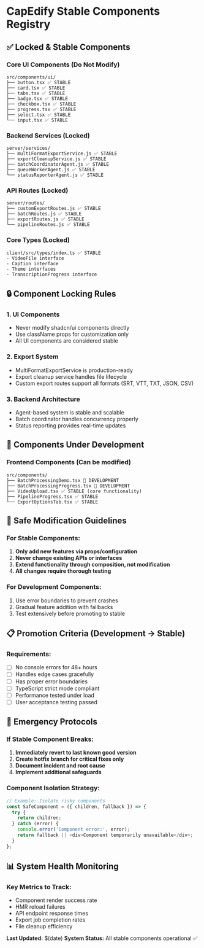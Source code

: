# CapEdify Stable Components Registry

## ✅ Locked & Stable Components

### Core UI Components (Do Not Modify)
```
src/components/ui/
├── button.tsx ✅ STABLE
├── card.tsx ✅ STABLE  
├── tabs.tsx ✅ STABLE
├── badge.tsx ✅ STABLE
├── checkbox.tsx ✅ STABLE
├── progress.tsx ✅ STABLE
├── select.tsx ✅ STABLE
└── input.tsx ✅ STABLE
```

### Backend Services (Locked)
```
server/services/
├── multiFormatExportService.js ✅ STABLE
├── exportCleanupService.js ✅ STABLE
├── batchCoordinatorAgent.js ✅ STABLE
├── queueWorkerAgent.js ✅ STABLE
└── statusReporterAgent.js ✅ STABLE
```

### API Routes (Locked)
```
server/routes/
├── customExportRoutes.js ✅ STABLE
├── batchRoutes.js ✅ STABLE
├── exportRoutes.js ✅ STABLE
└── pipelineRoutes.js ✅ STABLE
```

### Core Types (Locked)
```
client/src/types/index.ts ✅ STABLE
- VideoFile interface
- Caption interface  
- Theme interfaces
- TranscriptionProgress interface
```

## 🔒 Component Locking Rules

### 1. UI Components
- Never modify shadcn/ui components directly
- Use className props for customization only
- All UI components are considered stable

### 2. Export System
- MultiFormatExportService is production-ready
- Export cleanup service handles file lifecycle
- Custom export routes support all formats (SRT, VTT, TXT, JSON, CSV)

### 3. Backend Architecture
- Agent-based system is stable and scalable
- Batch coordinator handles concurrency properly
- Status reporting provides real-time updates

## 🚧 Components Under Development

### Frontend Components (Can be modified)
```
src/components/
├── BatchProcessingDemo.tsx 🚧 DEVELOPMENT
├── BatchProcessingProgress.tsx 🚧 DEVELOPMENT
├── VideoUpload.tsx ✅ STABLE (core functionality)
├── PipelineProgress.tsx ✅ STABLE
└── ExportOptionsTab.tsx ✅ STABLE
```

## 🔧 Safe Modification Guidelines

### For Stable Components:
1. **Only add new features via props/configuration**
2. **Never change existing APIs or interfaces** 
3. **Extend functionality through composition, not modification**
4. **All changes require thorough testing**

### For Development Components:
1. Use error boundaries to prevent crashes
2. Gradual feature addition with fallbacks
3. Test extensively before promoting to stable

## 📋 Promotion Criteria (Development → Stable)

### Requirements:
- [ ] No console errors for 48+ hours
- [ ] Handles edge cases gracefully  
- [ ] Has proper error boundaries
- [ ] TypeScript strict mode compliant
- [ ] Performance tested under load
- [ ] User acceptance testing passed

## 🚨 Emergency Protocols

### If Stable Component Breaks:
1. **Immediately revert to last known good version**
2. **Create hotfix branch for critical fixes only**
3. **Document incident and root cause**
4. **Implement additional safeguards**

### Component Isolation Strategy:
```typescript
// Example: Isolate risky components
const SafeComponent = ({ children, fallback }) => {
  try {
    return children;
  } catch (error) {
    console.error('Component error:', error);
    return fallback || <div>Component temporarily unavailable</div>;
  }
};
```

## 📊 System Health Monitoring

### Key Metrics to Track:
- Component render success rate
- HMR reload failures
- API endpoint response times
- Export job completion rates
- File cleanup efficiency

**Last Updated:** $(date)
**System Status:** All stable components operational ✅